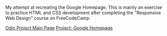 My attempt at recreating the Google Homepage. This is mainly an exercise to practice HTML and CSS development after completing the "Responsive Web Design" course on FreeCodeCamp.

[Odin Project Main Page](https://www.theodinproject.com/)
[Project: Google Homepage](https://www.theodinproject.com/paths/foundations/courses/foundations/lessons/html-css)